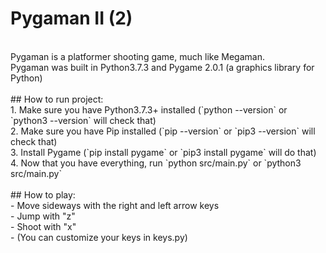 # Pygaman II (2)
<br>
Pygaman is a platformer shooting game, much like Megaman.<br>
Pygaman was built in Python3.7.3 and Pygame 2.0.1 (a graphics library for Python) <br>
<br>
## How to run project:
<br>
1. Make sure you have Python3.7.3+ installed (`python --version` or `python3 --version` will check that)<br>
2. Make sure you have Pip installed (`pip --version` or `pip3 --version` will check that)<br>
3. Install Pygame (`pip install pygame` or `pip3 install pygame` will do that)<br>
4. Now that you have everything, run `python src/main.py` or `python3 src/main.py`<br>
<br>
## How to play:<br>
- Move sideways with the right and left arrow keys<br>
- Jump with "z"<br>
- Shoot with "x"<br>
- (You can customize your keys in keys.py)<br>
